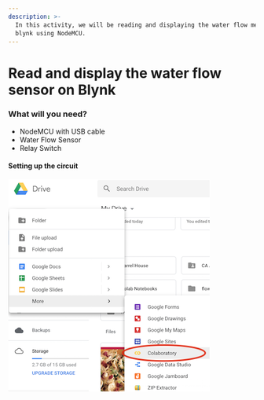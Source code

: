```yaml
---
description: >-
  In this activity, we will be reading and displaying the water flow meter on
  blynk using NodeMCU.
---
```


# Read and display the water flow sensor on Blynk

### What will you need?

* NodeMCU with USB cable
* Water Flow Sensor
* Relay Switch 

#### Setting up the circuit

![Connecting the water flow sensor to the NodeMCU \(https://github.com/pkarun/Blynk-Flow-Sensor-Water-Meter\)](../.gitbook/assets/image%20%281%29.png)







